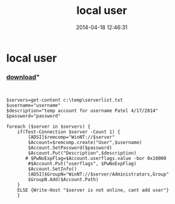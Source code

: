 ﻿---
pid:            5089
parent:         0
children:       
poster:         jordan
title:          local user
date:           2014-04-18 12:46:31
format:         posh
---

# local user

### [download](5089.ps1)"



```posh


$servers=get-content c:\temp\serverlist.txt 
$username="username" 
$description="temp account for username Patel 4/17/2014" 
$password="password" 
 
foreach ($server in $servers) { 
    if(Test-Connection $server -Count 1) { 
        [ADSI]$remcomp="WinNT://$server" 
        $Account=$remcomp.create("User",$username) 
        $Account.SetPassword($password) 
        $Account.Put("Description",$description) 
       # $PwNoExpFlag=$Account.userflags.value -bor 0x10000 
        #$Account.Put("userflags", $PwNoExpFlag) 
        $Account.SetInfo() 
        [ADSI]$GroupN="WinNT://$server/Administrators,Group" 
        $GroupN.Add($Account.Path) 
    } 
    ELSE {Write-Host "$server is not online, cant add user"}
	} 

```
